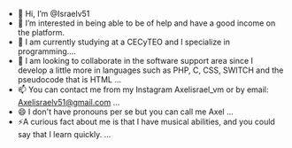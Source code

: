 - 👋 Hi, I’m @Israelv51
- 👀 I’m interested in being able to be of help and have a good income on the platform.
- 🌱 I am currently studying at a CECyTEO and I specialize in programming....
- 💞️ I am looking to collaborate in the software support area since I develop a little more in languages ​​such as PHP, C, CSS, SWITCH and the pseudocode that is HTML ...
- 📫 You can contact me from my Instagram Axelisrael_vm or by email: Axelisraelv51@gmail.com ...
- 😄 I don't have pronouns per se but you can call me Axel ...
- ⚡A curious fact about me is that I have musical abilities, and you could say that I learn quickly. ...

<!---
Israelv51/Israelv51 is a ✨ special ✨ repository because its `README.md` (this file) appears on your GitHub profile.
You can click the Preview link to take a look at your changes.
--->
